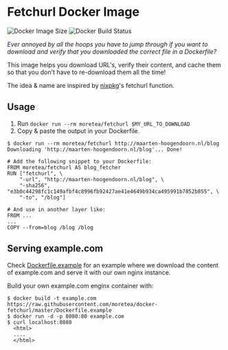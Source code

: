 # Fetchurl Docker Image

![Docker Image Size](https://img.shields.io/microbadger/image-size/moretea/docker-fetchurl.svg) ![Docker Build Status](https://img.shields.io/docker/build/moretea/docker-fetchurl.svg)

_Ever annoyed by all the hoops you have to jump through if you want to download and verify that you downloaded the correct file in a Dockerfile?_

This image helps you download URL's, verify their content, and cache them so that you don't have to re-download them all the time!

The idea & name are inspired by [nixpkg](https://nixos.org/nixpkgs/)'s fetchurl function.

## Usage
1. Run `docker run --rm moretea/fetchurl $MY_URL_TO_DOWNLOAD`
2. Copy & paste the output in your Dockerfile.

```
$ docker run --rm moretea/fetchurl http://maarten-hoogendoorn.nl/blog
Downloading 'http://maarten-hoogendoorn.nl/blog'... Done!

# Add the following snippet to your Dockerfile:
FROM moretea/fetchurl AS blog_fetcher
RUN ["fetchurl", \
    "-url", "http://maarten-hoogendoorn.nl/blog", \
    "-sha256", "e3b0c44298fc1c149afbf4c8996fb92427ae41e4649b934ca495991b7852b855", \
    "-to", "/blog"]

# And use in another layer like:
FROM ...
...
COPY --from=blog /blog /blog
```

## Serving example.com
Check [Dockerfile.example](./Dockerfile.example) for an example where we download the content of example.com and serve it with our own nginx instance.

Build your own example.com enginx container with:

```
$ docker build -t example.com https://raw.githubusercontent.com/moretea/docker-fetchurl/master/Dockerfile.example
$ docker run -d -p 8080:80 example.com
$ curl localhost:8080
  <html>
  ....
  </html>
```

